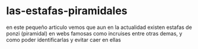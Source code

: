 # las-estafas-piramidales
en este pequeño articulo vemos que aun en la actualidad existen estafas de ponzi (piramidal) en webs famosas como incruises entre otras demas, y como poder identificarlas y evitar caer en ellas
